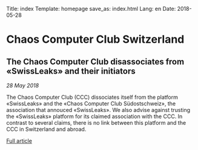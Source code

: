 Title: index
Template: homepage
save_as: index.html
Lang: en
Date: 2018-05-28

# Chaos Computer Club Switzerland

## The Chaos Computer Club disassociates from «SwissLeaks» and their initiators

*28 May 2018*

The Chaos Computer Club (CCC) dissociates itself from the platform «SwissLeaks» and the «Chaos Computer Club Südostschweiz», the association that annouced «SwissLeaks». We also advise against trusting the «SwissLeaks» platform for its claimed association with the CCC. In contrast to several claims, there is no link between this platform and the CCC in Switzerland and abroad.

[Full article](../PR-Dissociation-CCC-SO-Swissleaks.html)
